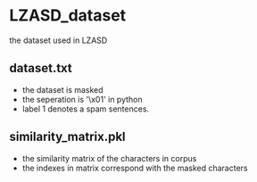 # LZASD_dataset
the dataset used in LZASD

## dataset.txt 
- the dataset is masked
- the seperation is '\x01' in python
- label 1 denotes a spam sentences.

## similarity_matrix.pkl
- the similarity matrix of the characters in corpus
- the indexes in matrix correspond with the masked characters
